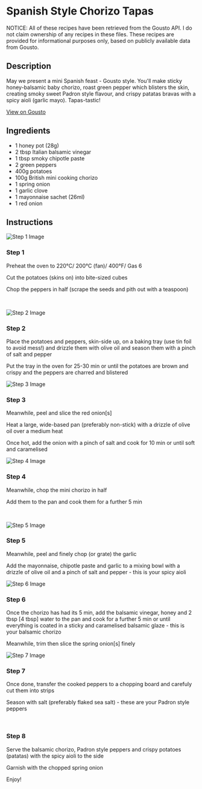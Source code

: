 # Spanish Style Chorizo Tapas

NOTICE: All of these recipes have been retrieved from the Gousto API. I do not claim ownership of any recipes in these files. These recipes are provided for informational purposes only, based on publicly available data from Gousto.

## Description

May we present a mini Spanish feast - Gousto style. You'll make sticky honey-balsamic baby chorizo, roast green pepper which blisters the skin, creating smoky sweet Padron style flavour, and crispy patatas bravas with a spicy aioli (garlic mayo). Tapas-tastic!

[View on Gousto](https://www.gousto.co.uk/recipes/cookbook/spanish-style-chorizo-tapas)

## Ingredients

- 1 honey pot (28g)
- 2 tbsp Italian balsamic vinegar
- 1 tbsp smoky chipotle paste
- 2 green peppers
- 400g potatoes
- 100g British mini cooking chorizo
- 1 spring onion
- 1 garlic clove 
- 1 mayonnaise sachet (26ml)
- 1 red onion

## Instructions

![Step 1 Image](https://production-media.gousto.co.uk/cms/recipe-step-image/832.-step-1-x200.jpg)

### Step 1

Preheat the oven to 220&deg;C/ 200&deg;C (fan)/ 400&deg;F/ Gas 6


Cut the potatoes (skins on)&nbsp;into bite-sized cubes


Chop the peppers in half (scrape the seeds and pith out with a teaspoon)


&nbsp;

![Step 2 Image](https://production-media.gousto.co.uk/cms/recipe-step-image/832.-step-2-x200.jpg)

### Step 2

Place the potatoes and peppers, skin-side up, on a baking tray (use tin foil to avoid mess!) and drizzle them with olive oil and season them with a pinch of salt and pepper


Put the tray in the oven for 25-30 min or until the potatoes are brown and crispy and the peppers are charred and blistered

![Step 3 Image](https://production-media.gousto.co.uk/cms/recipe-step-image/832.-step-3-x200.jpg)

### Step 3

Meanwhile, peel and slice the red onion<span class="text-danger">[s]</span>


Heat a large, wide-based pan (preferably non-stick) with a drizzle of olive oil over a medium heat


Once hot, add the onion&nbsp;with a pinch of salt and cook for 10 min or until soft and caramelised

![Step 4 Image](https://production-media.gousto.co.uk/cms/recipe-step-image/832.-step-4-x200.jpg)

### Step 4

Meanwhile, chop the mini&nbsp;chorizo&nbsp;in half


Add them to the pan and cook them for a further 5 min


&nbsp;

![Step 5 Image](https://production-media.gousto.co.uk/cms/recipe-step-image/832.-step-5-x200.jpg)

### Step 5

Meanwhile, peel and finely chop (or grate) the garlic&nbsp;


Add the mayonnaise, chipotle paste&nbsp;and&nbsp;garlic&nbsp;to a mixing bowl with a drizzle of olive oil and a pinch of salt and pepper - this is your spicy aioli

![Step 6 Image](https://production-media.gousto.co.uk/cms/recipe-step-image/832.-step-6-x200.jpg)

### Step 6

Once the chorizo has had its 5 min, add the balsamic vinegar, honey and 2 tbsp <span class="text-danger">[4 tbsp]</span> water to the pan and cook for a further 5 min or until everything is coated in a sticky and caramelised balsamic glaze - this is your balsamic chorizo


Meanwhile, trim then slice the spring onion<span class="text-danger">[s]</span> finely&nbsp;

![Step 7 Image](https://production-media.gousto.co.uk/cms/recipe-step-image/832.-step-7-x200.jpg)

### Step 7

Once done, transfer the cooked peppers to a chopping board and carefuly cut them into strips


Season with salt (preferably flaked sea salt) - these are your Padron style peppers


&nbsp;

### Step 8

Serve the balsamic&nbsp;chorizo, Padron style peppers and crispy potatoes (patatas) with the spicy aioli to the side


Garnish with the chopped spring onion


Enjoy!

